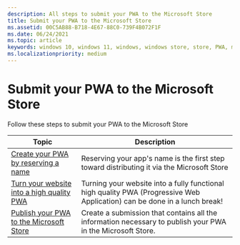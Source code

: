```yaml
---
description: All steps to submit your PWA to the Microsoft Store
title: Submit your PWA to the Microsoft Store
ms.assetid: 00C5AB88-B718-4E67-88C0-739F4B072F1F
ms.date: 06/24/2021
ms.topic: article
keywords: windows 10, windows 11, windows, windows store, store, PWA, microsoft store
ms.localizationpriority: medium
---
```


# Submit your PWA to the Microsoft Store

Follow these steps to submit your PWA to the Microsoft Store

| Topic | Description |
|-------|-------------|
| [Create your PWA by reserving a name](create-your-app-by-reserving-a-name.md) | Reserving your app's name is the first step toward distributing it via the Microsoft Store |
| [Turn your website into a high quality PWA](turn-your-website-pwa.md)         | Turning your website into a fully functional high quality PWA (Progressive Web Application) can be done in a lunch break! |
| [Publish your PWA to the Microsoft Store](../app-submissions.md)              | Create a submission that contains all the information necessary to publish your PWA in the Microsoft Store. |
